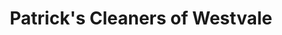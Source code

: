 ---
title: "Patrick's Cleaners of Westvale"
url: /camillus/patricks-cleaners-of-westvale/
shop: Wäscherei
---